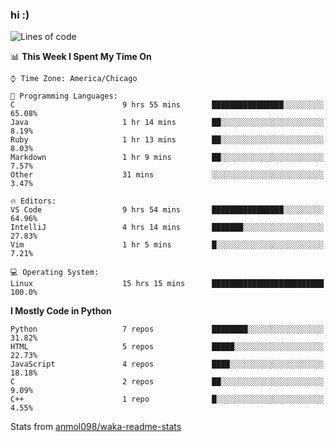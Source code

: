 ### hi :)

<!--START_SECTION:waka-->
![Lines of code](https://img.shields.io/badge/From%20Hello%20World%20I%27ve%20Written-789227%20lines%20of%20code-blue)

📊 **This Week I Spent My Time On** 

```text
⌚︎ Time Zone: America/Chicago

💬 Programming Languages: 
C                        9 hrs 55 mins       ████████████████░░░░░░░░░   65.08% 
Java                     1 hr 14 mins        ██░░░░░░░░░░░░░░░░░░░░░░░   8.19% 
Ruby                     1 hr 13 mins        ██░░░░░░░░░░░░░░░░░░░░░░░   8.03% 
Markdown                 1 hr 9 mins         ██░░░░░░░░░░░░░░░░░░░░░░░   7.57% 
Other                    31 mins             ░░░░░░░░░░░░░░░░░░░░░░░░░   3.47%

🔥 Editors: 
VS Code                  9 hrs 54 mins       ████████████████░░░░░░░░░   64.96% 
IntelliJ                 4 hrs 14 mins       ███████░░░░░░░░░░░░░░░░░░   27.83% 
Vim                      1 hr 5 mins         █░░░░░░░░░░░░░░░░░░░░░░░░   7.21%

💻 Operating System: 
Linux                    15 hrs 15 mins      █████████████████████████   100.0%

```

**I Mostly Code in Python** 

```text
Python                   7 repos             ████████░░░░░░░░░░░░░░░░░   31.82% 
HTML                     5 repos             █████░░░░░░░░░░░░░░░░░░░░   22.73% 
JavaScript               4 repos             ████░░░░░░░░░░░░░░░░░░░░░   18.18% 
C                        2 repos             ██░░░░░░░░░░░░░░░░░░░░░░░   9.09% 
C++                      1 repo              █░░░░░░░░░░░░░░░░░░░░░░░░   4.55%

```



<!--END_SECTION:waka-->

Stats from [anmol098/waka-readme-stats](https://github.com/anmol098/waka-readme-stats)
